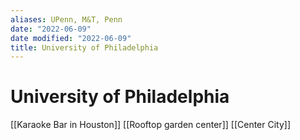 ```yaml
---
aliases: UPenn, M&T, Penn
date: "2022-06-09"
date modified: "2022-06-09"
title: University of Philadelphia
---
```


# University of Philadelphia
[[Karaoke Bar in Houston]]
[[Rooftop garden center]]
[[Center City]]
